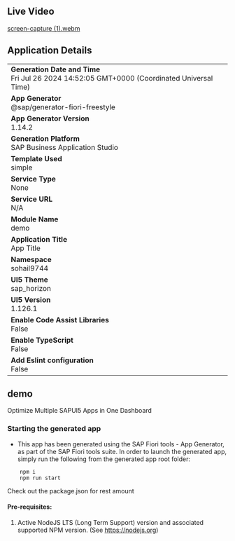 ## Live Video

[screen-capture (1).webm](https://github.com/user-attachments/assets/b10ff43d-3fae-4915-b615-daa12e7576bd)



## Application Details
|               |
| ------------- |
|**Generation Date and Time**<br>Fri Jul 26 2024 14:52:05 GMT+0000 (Coordinated Universal Time)|
|**App Generator**<br>@sap/generator-fiori-freestyle|
|**App Generator Version**<br>1.14.2|
|**Generation Platform**<br>SAP Business Application Studio|
|**Template Used**<br>simple|
|**Service Type**<br>None|
|**Service URL**<br>N/A|
|**Module Name**<br>demo|
|**Application Title**<br>App Title|
|**Namespace**<br>sohail9744|
|**UI5 Theme**<br>sap_horizon|
|**UI5 Version**<br>1.126.1|
|**Enable Code Assist Libraries**<br>False|
|**Enable TypeScript**<br>False|
|**Add Eslint configuration**<br>False|

## demo

Optimize Multiple SAPUI5 Apps in One Dashboard

### Starting the generated app

-   This app has been generated using the SAP Fiori tools - App Generator, as part of the SAP Fiori tools suite.  In order to launch the generated app, simply run the following from the generated app root folder:

```
    npm i
    npm run start
```
Check out the package.json for rest amount

#### Pre-requisites:

1. Active NodeJS LTS (Long Term Support) version and associated supported NPM version.  (See https://nodejs.org)
